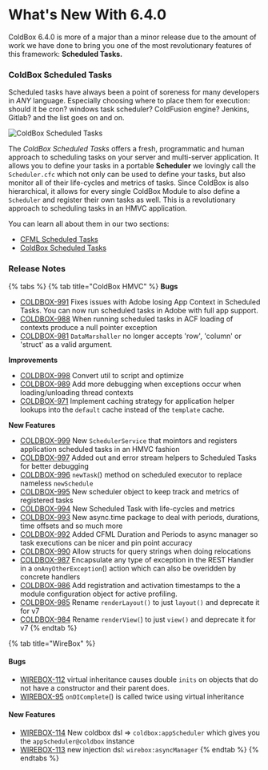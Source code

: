 # What's New With 6.4.0

ColdBox 6.4.0 is more of a major than a minor release due to the amount of work we have done to bring you one of the most revolutionary features of this framework: **Scheduled Tasks.**  

### ColdBox Scheduled Tasks

Scheduled tasks have always been a point of soreness for many developers in _ANY_ language.  Especially choosing where to place them for execution: should it be cron? windows task scheduler? ColdFusion engine? Jenkins, Gitlab? and the list goes on and on.

![ColdBox Scheduled Tasks](../../.gitbook/assets/coldboxscheduler.png)

The _ColdBox Scheduled Tasks_ offers a fresh, programmatic and human approach to scheduling tasks on your server and multi-server application.  It allows you to define your tasks in a portable **Scheduler** we lovingly call the `Scheduler.cfc` which not only can be used to define your tasks, but also monitor all of their life-cycles and metrics of tasks.  Since ColdBox is also hierarchical, it allows for every single ColdBox Module to also define a `Scheduler` and register their own tasks as well.  This is a revolutionary approach to scheduling tasks in an HMVC application.

You can learn all about them in our two sections:

* [CFML Scheduled Tasks](../../digging-deeper/promises-async-programming/scheduled-tasks.md)
* [ColdBox Scheduled Tasks]()

### Release Notes

{% tabs %}
{% tab title="ColdBox HMVC" %}
**Bugs**

* [COLDBOX-991](https://ortussolutions.atlassian.net/browse/COLDBOX-991) Fixes issues with Adobe losing App Context in Scheduled Tasks.  You can now run scheduled tasks in Adobe with full app support.
* [COLDBOX-988](https://ortussolutions.atlassian.net/browse/COLDBOX-988) When running scheduled tasks in ACF loading of contexts produce a null pointer exception
* [COLDBOX-981](https://ortussolutions.atlassian.net/browse/COLDBOX-981) `DataMarshaller` no longer accepts 'row', 'column' or 'struct' as a valid argument.

**Improvements**

* [COLDBOX-998](https://ortussolutions.atlassian.net/browse/COLDBOX-998) Convert util to script and optimize
* [COLDBOX-989](https://ortussolutions.atlassian.net/browse/COLDBOX-989) Add more debugging when exceptions occur when loading/unloading thread contexts
* [COLDBOX-971](https://ortussolutions.atlassian.net/browse/COLDBOX-971) Implement caching strategy for application helper lookups into the `default` cache instead of the `template` cache.

**New Features**

* [COLDBOX-999](https://ortussolutions.atlassian.net/browse/COLDBOX-999) New `SchedulerService` that mointors and registers application scheduled tasks in an HMVC fashion
* [COLDBOX-997](https://ortussolutions.atlassian.net/browse/COLDBOX-997) Added out and error stream helpers to Scheduled Tasks for better debugging
* [COLDBOX-996](https://ortussolutions.atlassian.net/browse/COLDBOX-996) `newTask`\(\) method on scheduled executor to replace nameless `newSchedule`
* [COLDBOX-995](https://ortussolutions.atlassian.net/browse/COLDBOX-995) New scheduler object to keep track and metrics of registered tasks
* [COLDBOX-994](https://ortussolutions.atlassian.net/browse/COLDBOX-994) New Scheduled Task with life-cycles and metrics
* [COLDBOX-993](https://ortussolutions.atlassian.net/browse/COLDBOX-993) New async.time package to deal with periods, durations, time offsets and so much more
* [COLDBOX-992](https://ortussolutions.atlassian.net/browse/COLDBOX-992) Added CFML Duration and Periods to async manager so task executions can be nicer and pin point accuracy
* [COLDBOX-990](https://ortussolutions.atlassian.net/browse/COLDBOX-990) Allow structs for query strings when doing relocations
* [COLDBOX-987](https://ortussolutions.atlassian.net/browse/COLDBOX-987) Encapsulate any type of exception in the REST Handler in a `onAnyOtherException`\(\) action which can also be overidden by concrete handlers
* [COLDBOX-986](https://ortussolutions.atlassian.net/browse/COLDBOX-986) Add registration and activation timestamps to the a module configuration object  for active profiling.
* [COLDBOX-985](https://ortussolutions.atlassian.net/browse/COLDBOX-985) Rename `renderLayout()` to just `layout()` and deprecate it for v7
* [COLDBOX-984](https://ortussolutions.atlassian.net/browse/COLDBOX-984) Rename `renderView(`\) to just `view()` and deprecate it for v7
{% endtab %}

{% tab title="WireBox" %}
#### Bugs

* [WIREBOX-112](https://ortussolutions.atlassian.net/browse/WIREBOX-112) virtual inheritance causes double `inits` on objects that do not have a constructor and their parent does.
* [WIREBOX-95](https://ortussolutions.atlassian.net/browse/WIREBOX-95) `onDIComplete`\(\) is called twice using virtual inheritance

#### New Features

* [WIREBOX-114](https://ortussolutions.atlassian.net/browse/WIREBOX-114) New coldbox dsl =&gt; `coldbox:appScheduler` which gives you the `appScheduler@coldbox` instance
* [WIREBOX-113](https://ortussolutions.atlassian.net/browse/WIREBOX-113) new injection dsl: `wirebox:asyncManager`
{% endtab %}
{% endtabs %}

